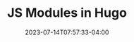---
title: "JS Modules in Hugo"
date: 2023-07-14T07:57:33-04:00
draft: true
cover:
    image: "https://upload.wikimedia.org/wikipedia/commons/thumb/3/3f/Three.js_Icon.svg/440px-Three.js_Icon.svg.png"
tags: ["development"]
---